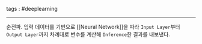 tags : #deeplearning 

---

순전파. 입력 데이터를 기반으로 [[Neural Network]]을 따라 `Input Layer`부터 `Output Layer`까지 차례대로 변수를 계산해 `Inference`한 결과를 내보낸다.